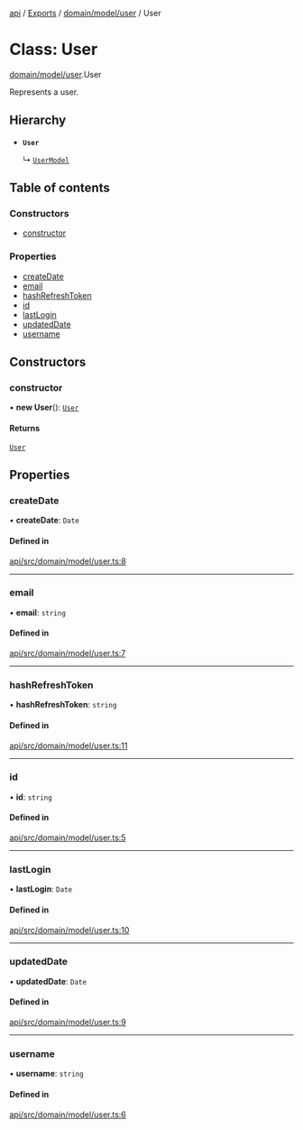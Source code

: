 [api](../README.md) / [Exports](../modules.md) / [domain/model/user](../modules/domain_model_user.md) / User

# Class: User

[domain/model/user](../modules/domain_model_user.md).User

Represents a user.

## Hierarchy

- **`User`**

  ↳ [`UserModel`](domain_model_user.UserModel.md)

## Table of contents

### Constructors

- [constructor](domain_model_user.User.md#constructor)

### Properties

- [createDate](domain_model_user.User.md#createdate)
- [email](domain_model_user.User.md#email)
- [hashRefreshToken](domain_model_user.User.md#hashrefreshtoken)
- [id](domain_model_user.User.md#id)
- [lastLogin](domain_model_user.User.md#lastlogin)
- [updatedDate](domain_model_user.User.md#updateddate)
- [username](domain_model_user.User.md#username)

## Constructors

### constructor

• **new User**(): [`User`](domain_model_user.User.md)

#### Returns

[`User`](domain_model_user.User.md)

## Properties

### createDate

• **createDate**: `Date`

#### Defined in

[api/src/domain/model/user.ts:8](https://github.com/No-Country/c16-58-t-typescript/blob/d2fd85f/api/src/domain/model/user.ts#L8)

---

### email

• **email**: `string`

#### Defined in

[api/src/domain/model/user.ts:7](https://github.com/No-Country/c16-58-t-typescript/blob/d2fd85f/api/src/domain/model/user.ts#L7)

---

### hashRefreshToken

• **hashRefreshToken**: `string`

#### Defined in

[api/src/domain/model/user.ts:11](https://github.com/No-Country/c16-58-t-typescript/blob/d2fd85f/api/src/domain/model/user.ts#L11)

---

### id

• **id**: `string`

#### Defined in

[api/src/domain/model/user.ts:5](https://github.com/No-Country/c16-58-t-typescript/blob/d2fd85f/api/src/domain/model/user.ts#L5)

---

### lastLogin

• **lastLogin**: `Date`

#### Defined in

[api/src/domain/model/user.ts:10](https://github.com/No-Country/c16-58-t-typescript/blob/d2fd85f/api/src/domain/model/user.ts#L10)

---

### updatedDate

• **updatedDate**: `Date`

#### Defined in

[api/src/domain/model/user.ts:9](https://github.com/No-Country/c16-58-t-typescript/blob/d2fd85f/api/src/domain/model/user.ts#L9)

---

### username

• **username**: `string`

#### Defined in

[api/src/domain/model/user.ts:6](https://github.com/No-Country/c16-58-t-typescript/blob/d2fd85f/api/src/domain/model/user.ts#L6)

